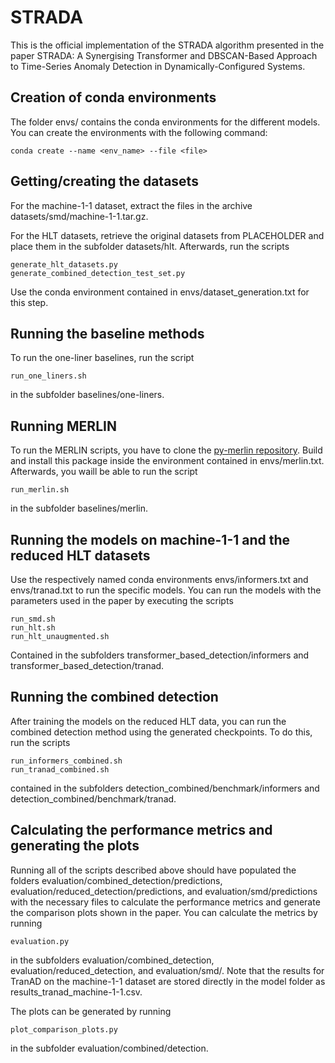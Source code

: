 # STRADA
This is the official implementation of the STRADA algorithm presented in the paper STRADA: A Synergising Transformer and DBSCAN-Based Approach to Time-Series Anomaly Detection in Dynamically-Configured Systems.

## Creation of conda environments
The folder envs/ contains the conda environments for the different models.
You can create the environments with the following command:

```shell
conda create --name <env_name> --file <file>
```

## Getting/creating the datasets
For the machine-1-1 dataset, extract the files in the archive datasets/smd/machine-1-1.tar.gz.

For the HLT datasets, retrieve the original datasets from PLACEHOLDER and place them in the subfolder datasets/hlt.
Afterwards, run the scripts 
```shell
generate_hlt_datasets.py
generate_combined_detection_test_set.py
```
Use the conda environment contained in envs/dataset_generation.txt for this step.

## Running the baseline methods
To run the one-liner baselines, run the script
```shell
run_one_liners.sh
```
in the subfolder baselines/one-liners.

## Running MERLIN
To run the MERLIN scripts, you have to clone the [py-merlin repository](https://gitlab.com/dlr-dw/py-merlin.git).
Build and install this package inside the environment contained in envs/merlin.txt.
Afterwards, you waill be able to run the script 
```shell
run_merlin.sh
```

in the subfolder baselines/merlin.

## Running the models on machine-1-1 and the reduced HLT datasets
Use the respectively named conda environments envs/informers.txt and envs/tranad.txt to run the specific models.
You can run the models with the parameters used in the paper by executing the scripts
```shell
run_smd.sh
run_hlt.sh
run_hlt_unaugmented.sh
```
Contained in the subfolders transformer_based_detection/informers and transformer_based_detection/tranad.

## Running the combined detection
After training the models on the reduced HLT data, you can run the combined detection method using the generated checkpoints.
To do this, run the scripts
```shell
run_informers_combined.sh
run_tranad_combined.sh
```
contained in the subfolders detection_combined/benchmark/informers and detection_combined/benchmark/tranad.

## Calculating the performance metrics and generating the plots
Running all of the scripts described above should have populated the folders evaluation/combined_detection/predictions, evaluation/reduced_detection/predictions, and evaluation/smd/predictions with the necessary files to calculate the performance metrics and generate the comparison plots shown in the paper.
You can calculate the metrics by running
```shell
evaluation.py
```
in the subfolders evaluation/combined_detection, evaluation/reduced_detection, and evaluation/smd/.
Note that the results for TranAD on the machine-1-1 dataset are stored directly in the model folder as results_tranad_machine-1-1.csv.

The plots can be generated by running 
```shell
plot_comparison_plots.py
```
in the subfolder evaluation/combined/detection.

